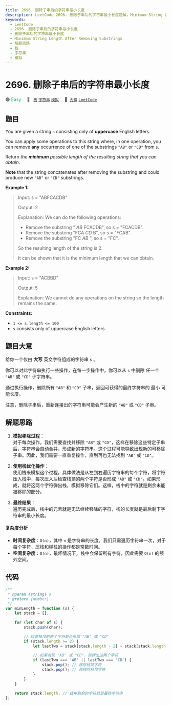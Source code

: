 ```yaml
---
title: 2696. 删除子串后的字符串最小长度
description: LeetCode 2696. 删除子串后的字符串最小长度题解，Minimum String Length After Removing Substrings，包含解题思路、复杂度分析以及完整的 JavaScript 代码实现。
keywords:
  - LeetCode
  - 2696. 删除子串后的字符串最小长度
  - 删除子串后的字符串最小长度
  - Minimum String Length After Removing Substrings
  - 解题思路
  - 栈
  - 字符串
  - 模拟
---
```


# 2696. 删除子串后的字符串最小长度

🟢 <font color=#15bd66>Easy</font>&emsp; 🔖&ensp; [`栈`](/tag/stack.md) [`字符串`](/tag/string.md) [`模拟`](/tag/simulation.md)&emsp; 🔗&ensp;[`力扣`](https://leetcode.cn/problems/minimum-string-length-after-removing-substrings) [`LeetCode`](https://leetcode.com/problems/minimum-string-length-after-removing-substrings)

## 题目

You are given a string `s` consisting only of **uppercase** English letters.

You can apply some operations to this string where, in one operation, you can
remove **any** occurrence of one of the substrings `"AB"` or `"CD"` from `s`.

Return _the **minimum** possible length of the resulting string that you can
obtain_.

**Note** that the string concatenates after removing the substring and could
produce new `"AB"` or `"CD"` substrings.

**Example 1:**

> Input: s = "ABFCACDB"
>
> Output: 2
>
> Explanation: We can do the following operations:
>
> - Remove the substring " _AB_ FCACDB", so s = "FCACDB".
> - Remove the substring "FCA _CD_ B", so s = "FCAB".
> - Remove the substring "FC _AB_ ", so s = "FC".
>
> So the resulting length of the string is 2.
>
> It can be shown that it is the minimum length that we can obtain.

**Example 2:**

> Input: s = "ACBBD"
>
> Output: 5
>
> Explanation: We cannot do any operations on the string so the length remains the same.

**Constraints:**

- `1 <= s.length <= 100`
- `s` consists only of uppercase English letters.

## 题目大意

给你一个仅由 **大写** 英文字符组成的字符串 `s` 。

你可以对此字符串执行一些操作，在每一步操作中，你可以从 `s` 中删除 任一个 `"AB"` 或 `"CD"` 子字符串。

通过执行操作，删除所有 `"AB"` 和 `"CD"` 子串，返回可获得的最终字符串的 最小 可能长度。

注意，删除子串后，重新连接出的字符串可能会产生新的 `"AB"` 或 `"CD"` 子串。

## 解题思路

1. **模拟移除过程**：  
   对于每次操作，我们需要查找并移除 `"AB"` 或 `"CD"`，这样在移除这些特定子串后，字符串会自动合并，形成新的字符串。这个过程可能导致出现新的可移除子串。因此，我们需要一直重复操作，直到再也无法找到 `"AB"` 或 `"CD"`。

2. **使用栈优化操作**：  
   使用栈来模拟这个过程。具体做法是从左到右遍历字符串的每个字符，将字符压入栈中，每次压入后检查栈顶的两个字符是否形成 `"AB"` 或 `"CD"`。如果形成，就将这两个字符弹出栈，模拟移除它们。这样，栈中的字符就是剩余未能被移除的部分。

3. **最终结果**：  
   遍历完成后，栈中的元素就是无法继续移除的字符，栈的长度就是最后剩下字符串的最小长度。

#### 复杂度分析

- **时间复杂度**：`O(n)`，其中 `n` 是字符串的长度。我们只需遍历字符串一次，对于每个字符，压栈和弹栈的操作都是常数时间。
- **空间复杂度**：`O(n)`，最坏情况下，栈中会保留所有字符，因此需要 `O(n)` 的额外空间。

## 代码

```javascript
/**
 * @param {string} s
 * @return {number}
 */
var minLength = function (s) {
	let stack = [];

	for (let char of s) {
		stack.push(char);

		// 检查栈顶的两个字符是否形成 "AB" 或 "CD"
		if (stack.length >= 2) {
			let lastTwo = stack[stack.length - 2] + stack[stack.length - 1];

			// 如果发现 "AB" 或 "CD"，则弹出这两个字符
			if (lastTwo === 'AB' || lastTwo === 'CD') {
				stack.pop(); // 移除栈顶字符
				stack.pop(); // 再移除栈顶字符
			}
		}
	}

	return stack.length; // 栈中剩余的字符就是最终字符串
};
```
